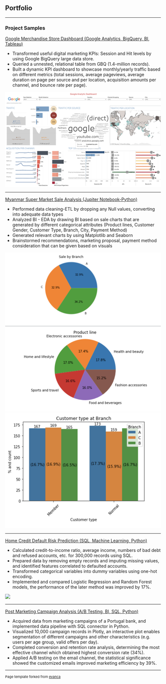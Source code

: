 ## Portfolio

---

### Project Samples

[Google Merchandise Store Dashboard (Google Analytics, BigQuery, BI, Tableau)](https://public.tableau.com/app/profile/amy.hoang02/viz/GoogleMerchandiseStoreAnalytic/Dashboard1)
-	Transformed useful digital marketing KPIs: Session and Hit levels by using Google BigQuery large data store. 
-	Queried a unnested, relational table from GBQ (1.4-million records).
-	Built a dynamic KPI dashboard to showcase monthly/yearly traffic based on different metrics (total sessions, average pageviews, average duration on page per source and per location, acquisition amounts per channel, and bounce rate per page).
<img src="images/Google Analytic KPI1.png?raw=true"/>


---
[Myanmar Super Market Sale Analysis (Jupiter Notebook-Python)](https://github.com/amyhoang02/Myanmar-Super-Market-Sale-Analysis/blob/main/Myanmar-Super-Market-Sale-Analysis.ipynb)
-	Performed data cleaning-ETL by dropping any Null values, converting into adequate data types 
-	Analyzed BI - EDA by drawing BI based on sale charts that are generated by different categorical attributes (Product lines, Customer Gender, Customer Type, Branch, City, Payment Method)
-	Generated relevant charts by using Matplotlib and Seaborn 
-	Brainstormed recommendations, marketing proposal, payment method consideration that can be given based on visuals
<img src="images/python1.png?raw=true"/>
<img src="images/python2.png?raw=true"/>
<img src="images/python3.png?raw=true"/>


---
[Home Credit Default Risk Prediction (SQL, Machine Learning, Python)](https://github.com/shuchangliang/Projects/blob/master/Home%20Credit%20Default%20Risk.ipynb)
-	Calculated credit-to-income ratio, average income, numbers of bad debt and refused accounts, etc. for 300,000 records using SQL.
-	Prepared data by removing empty records and imputing missing values, and identified features correlated to defaulted accounts.
-	Transformed categorical variables into dummy variables using one-hot encoding.
-	Implemented and compared Logistic Regression and Random Forest models, the performance of the later method was improved by 17%.
<img src="images/Random Forest AOC.png?raw=true"/>

---
[Post Marketing Campaign Analysis (A/B Testing, BI, SQL, Python)](https://github.com/shuchangliang/Projects/blob/master/Post%20Campaign%20Analysis%20rev.1.ipynb)
-	Acquired data from marketing campaigns of a Portugal bank, and implemented data pipeline with SQL connector in Python.
-	Visualized 10,000 campaign records in Plotly, an interactive plot enables segmentation of different campaigns and other characteristics (e.g. users per age group, valid offers per day).
-	Completed conversion and retention rate analysis, determining the most effective channel which obtained highest conversion rate (34%).
-	Applied A/B testing on the email channel, the statistical significance showed the customized emails improved marketing efficiency by 39%.





---
<p style="font-size:11px">Page template forked from <a href="https://github.com/evanca/quick-portfolio">evanca</a></p>
<!-- Remove above link if you don't want to attibute -->
